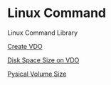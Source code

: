 # Linux Command
Linux Command Library

[Create VDO](https://github.com/ataykanceyhun/linux-command/blob/main/Create%20VDO.md)

[Disk Space Size on VDO](https://github.com/ataykanceyhun/linux-command/blob/main/Disk%20Space%20Size%20on%20VDO.md)

[Pysical Volume Size](https://github.com/ataykanceyhun/linux-command/blob/main/Physical%20Volume%20Size.md)
